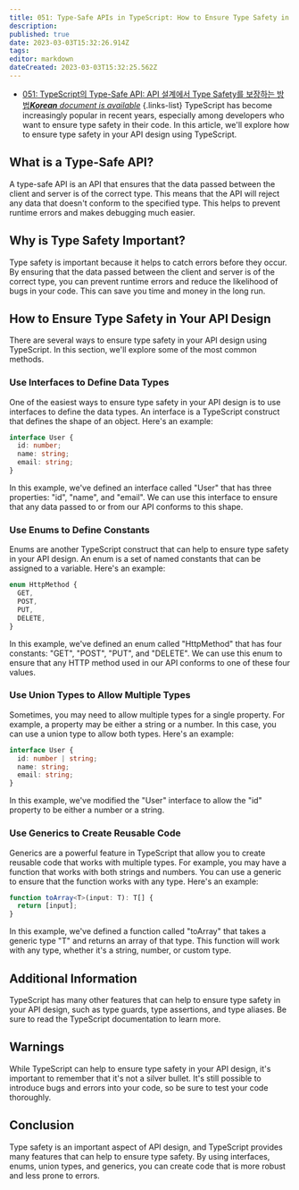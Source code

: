```yaml
---
title: 051: Type-Safe APIs in TypeScript: How to Ensure Type Safety in Your API Design
description: 
published: true
date: 2023-03-03T15:32:26.914Z
tags: 
editor: markdown
dateCreated: 2023-03-03T15:32:25.562Z
---
```


- [051: TypeScript의 Type-Safe API: API 설계에서 Type Safety를 보장하는 방법***Korean** document is available*](/ko/Knowledge-base/TypeScript/Learning/051-type-safe-apis-in-typescript-how-to-ensure-type-safety-in-your-api-design)
{.links-list}
TypeScript has become increasingly popular in recent years, especially among developers who want to ensure type safety in their code. In this article, we'll explore how to ensure type safety in your API design using TypeScript.

## What is a Type-Safe API?

A type-safe API is an API that ensures that the data passed between the client and server is of the correct type. This means that the API will reject any data that doesn't conform to the specified type. This helps to prevent runtime errors and makes debugging much easier.

## Why is Type Safety Important?

Type safety is important because it helps to catch errors before they occur. By ensuring that the data passed between the client and server is of the correct type, you can prevent runtime errors and reduce the likelihood of bugs in your code. This can save you time and money in the long run.

## How to Ensure Type Safety in Your API Design

There are several ways to ensure type safety in your API design using TypeScript. In this section, we'll explore some of the most common methods.

### Use Interfaces to Define Data Types

One of the easiest ways to ensure type safety in your API design is to use interfaces to define the data types. An interface is a TypeScript construct that defines the shape of an object. Here's an example:

```typescript
interface User {
  id: number;
  name: string;
  email: string;
}
```

In this example, we've defined an interface called "User" that has three properties: "id", "name", and "email". We can use this interface to ensure that any data passed to or from our API conforms to this shape.

### Use Enums to Define Constants

Enums are another TypeScript construct that can help to ensure type safety in your API design. An enum is a set of named constants that can be assigned to a variable. Here's an example:

```typescript
enum HttpMethod {
  GET,
  POST,
  PUT,
  DELETE,
}
```

In this example, we've defined an enum called "HttpMethod" that has four constants: "GET", "POST", "PUT", and "DELETE". We can use this enum to ensure that any HTTP method used in our API conforms to one of these four values.

### Use Union Types to Allow Multiple Types

Sometimes, you may need to allow multiple types for a single property. For example, a property may be either a string or a number. In this case, you can use a union type to allow both types. Here's an example:

```typescript
interface User {
  id: number | string;
  name: string;
  email: string;
}
```

In this example, we've modified the "User" interface to allow the "id" property to be either a number or a string.

### Use Generics to Create Reusable Code

Generics are a powerful feature in TypeScript that allow you to create reusable code that works with multiple types. For example, you may have a function that works with both strings and numbers. You can use a generic to ensure that the function works with any type. Here's an example:

```typescript
function toArray<T>(input: T): T[] {
  return [input];
}
```

In this example, we've defined a function called "toArray" that takes a generic type "T" and returns an array of that type. This function will work with any type, whether it's a string, number, or custom type.

## Additional Information

TypeScript has many other features that can help to ensure type safety in your API design, such as type guards, type assertions, and type aliases. Be sure to read the TypeScript documentation to learn more.

## Warnings

While TypeScript can help to ensure type safety in your API design, it's important to remember that it's not a silver bullet. It's still possible to introduce bugs and errors into your code, so be sure to test your code thoroughly.

## Conclusion

Type safety is an important aspect of API design, and TypeScript provides many features that can help to ensure type safety. By using interfaces, enums, union types, and generics, you can create code that is more robust and less prone to errors.